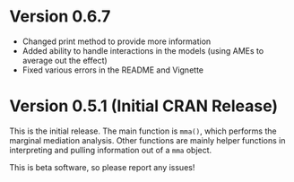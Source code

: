 # Version 0.6.7

* Changed print method to provide more information
* Added ability to handle interactions in the models (using AMEs to average out the effect)
* Fixed various errors in the README and Vignette


# Version 0.5.1 (Initial CRAN Release)

This is the initial release. The main function is `mma()`, which performs the marginal mediation analysis. Other functions are mainly helper functions in interpreting and pulling information out of a `mma` object.

This is beta software, so please report any issues!
